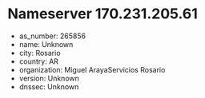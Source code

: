# Nameserver 170.231.205.61

* as_number: 265856
* name: Unknown
* city: Rosario
* country: AR
* organization: Miguel ArayaServicios Rosario
* version: Unknown
* dnssec: Unknown
